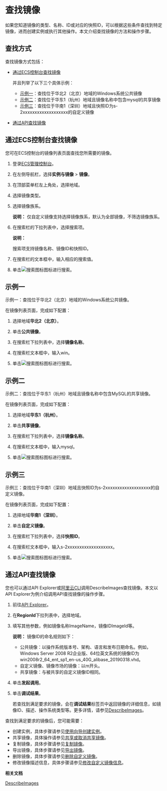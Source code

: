 # 查找镜像

如果您知道镜像的类型、名称、ID或对应的快照ID，可以根据这些条件查找到特定镜像，进而创建实例或执行其他操作。本文介绍查找镜像的方法和操作步骤。

## 查找方式

查找镜像方式包括：

-   [通过ECS控制台查找镜像](#section_3dr_thy_v7p)

    并且列举了以下三个具体示例：

    -   [示例一](#section_bbf_onb_lzi)：查找位于华北2（北京）地域的Windows系统公共镜像
    -   [示例二](#section_g4o_i28_knb)：查找位于华东1（杭州）地域且镜像名称中包含mysql的共享镜像
    -   [示例三](#section_4k0_90k_qvn)：查找位于华南1（深圳）地域且快照ID为s-2xxxxxxxxxxxxxxxxxxx的自定义镜像
-   [通过API查找镜像](#section_wmv_5az_ujo)

## 通过ECS控制台查找镜像

您可在ECS控制台的镜像列表页面查找您所需要的镜像。

1.  登录[ECS管理控制台](https://ecs.console.aliyun.com)。

2.  在左侧导航栏，选择**实例与镜像** \> **镜像**。

3.  在顶部菜单栏左上角处，选择地域。

4.  选择镜像类型。

5.  选择镜像族系。

    **说明：** 仅自定义镜像支持选择镜像族系，默认为全部镜像，不筛选镜像族系。

6.  在搜索栏的下拉列表中，选择搜索项。

    **说明：**

    搜索项支持镜像名称、镜像ID和快照ID。

7.  在搜索栏的文本框中，输入相应的搜索值。

8.  单击![搜索图标](https://static-aliyun-doc.oss-accelerate.aliyuncs.com/assets/img/zh-CN/6427425061/p162845.png)图标进行搜索。


## 示例一

示例一：查找位于华北2（北京）地域的Windows系统公共镜像。

在镜像列表页面，完成如下配置：

1.  选择地域**华北2（北京）**。

2.  单击**公共镜像**。

3.  在搜索栏下拉列表中，选择**镜像名称**。

4.  在搜索栏文本框中，输入win。

5.  单击![搜索图标](https://static-aliyun-doc.oss-accelerate.aliyuncs.com/assets/img/zh-CN/6427425061/p162845.png)图标进行搜索。


## 示例二

示例二：查找位于华东1（杭州）地域且镜像名称中包含MySQL的共享镜像。

在镜像列表页面，完成如下配置：

1.  选择地域**华东1（杭州）**。

2.  单击**共享镜像**。

3.  在搜索栏下拉列表中，选择**镜像名称**。

4.  在搜索栏文本框中，输入mysql。

5.  单击![搜索图标](https://static-aliyun-doc.oss-accelerate.aliyuncs.com/assets/img/zh-CN/6427425061/p162845.png)图标进行搜索。


## 示例三

示例三：查找位于华南1（深圳）地域且快照ID为s-2xxxxxxxxxxxxxxxxxxx的自定义镜像。

在镜像列表页面，完成如下配置：

1.  选择地域**华南1（深圳）**。

2.  单击**自定义镜像**。

3.  在搜索栏下拉列表中，选择**快照ID**。

4.  在搜索栏文本框中，输入s-2xxxxxxxxxxxxxxxxxxx。

5.  单击![搜索图标](https://static-aliyun-doc.oss-accelerate.aliyuncs.com/assets/img/zh-CN/6427425061/p162845.png)图标进行搜索。


## 通过API查找镜像

您也可以通过API Explorer或[阿里云CLI]()调用DescribeImages查找镜像。本文以API Explorer为例介绍调用API查找镜像的操作步骤。

1.  前往[API Explorer](https://api.aliyun.com/#/?product=Ecs&api=DescribeImages)。

2.  在**RegionId**下拉列表中，选择地域。

3.  填写其他参数，例如镜像名称ImageName，镜像IDImageId等。

    **说明：** 镜像ID的命名规则如下：

    -   公共镜像：以操作系统版本号、架构、语言和发布日期命名。例如，Windows Server 2008 R2企业版、64位英文系统的镜像ID为win2008r2\_64\_ent\_sp1\_en-us\_40G\_alibase\_20190318.vhd。
    -   自定义镜像、镜像市场的镜像：以m开头。
    -   共享镜像：与被共享的自定义镜像ID相同。
4.  单击**发起调用**。

5.  单击**调试结果**。

    若查找到满足要求的镜像，会在**调试结果**标签页中返回镜像的详细信息，如镜像ID、描述、操作系统类型等。更多详情，请参见[DescribeImages](/intl.zh-CN/API参考/镜像/DescribeImages.md)。


查找到满足要求的镜像后，您可能需要：

-   创建实例，具体步骤请参见[使用向导创建实例](/intl.zh-CN/实例/创建实例/使用向导创建实例.md)。
-   共享镜像，具体操作请参见[共享或取消共享镜像](/intl.zh-CN/镜像/自定义镜像/共享或取消共享镜像.md)。
-   复制镜像，具体步骤请参见[复制镜像](/intl.zh-CN/镜像/自定义镜像/复制镜像.md)。
-   导出镜像，具体步骤请参见[导出镜像](/intl.zh-CN/镜像/自定义镜像/导出镜像.md)。
-   删除镜像，具体步骤请参见[删除自定义镜像](/intl.zh-CN/镜像/自定义镜像/删除自定义镜像.md)。
-   修改镜像描述信息，具体步骤请参见[修改自定义镜像信息](/intl.zh-CN/镜像/自定义镜像/修改自定义镜像信息.md)。

**相关文档**  


[DescribeImages](/intl.zh-CN/API参考/镜像/DescribeImages.md)

